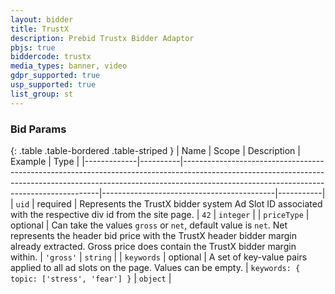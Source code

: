 ```yaml
---
layout: bidder
title: TrustX
description: Prebid Trustx Bidder Adaptor
pbjs: true
biddercode: trustx
media_types: banner, video
gdpr_supported: true
usp_supported: true
list_group: st
---
```



### Bid Params

{: .table .table-bordered .table-striped }
| Name        | Scope    | Description                                                                                                                                                                                                         | Example                                   | Type      |
|-------------|----------|---------------------------------------------------------------------------------------------------------------------------------------------------------------------------------------------------------------------|-------------------------------------------|-----------|
| `uid`       | required | Represents the TrustX bidder system Ad Slot ID associated with the respective div id from the site page.                                                                                                            | `42`                                      | `integer` |
| `priceType` | optional | Can take the values `gross` or `net`, default value is `net`. Net represents the header bid price with the TrustX header bidder margin already extracted. Gross price does contain the TrustX bidder margin within. | `'gross'`                                 | `string`  |
| `keywords`  | optional | A set of key-value pairs applied to all ad slots on the page. Values can be empty.                                                                                                                                  | `keywords: { topic: ['stress', 'fear'] }` | `object`  |
